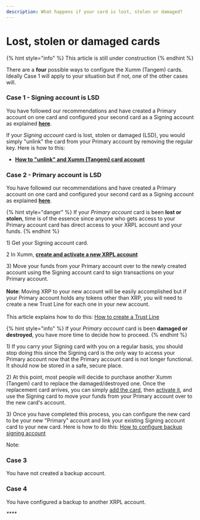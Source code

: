 ```yaml
---
description: What happens if your card is lost, stolen or damaged?
---
```


# Lost, stolen or damaged cards

{% hint style="info" %}
This article is still under construction
{% endhint %}

There are a **four** possible ways to configure the Xumm (Tangem) cards. Ideally Case 1 will apply to your situation but if not, one of the other cases will.&#x20;

### Case 1 - Signing account is LSD

You have followed our recommendations and have created a Primary account on one card and configured your second card as a Signing account as explained [**here**](how-to-configure-a-backup-signing-account.md).

If your _Signing account_ card is lost, stolen or damaged (LSD), you would simply "unlink" the card from your Primary account by removing the regular key. Here is how to this:

* ****[**How to "unlink" and Xumm (Tangem) card account**](how-to-remove-a-regular-key-from-a-card.md)****

### Case 2 - Primary account is LSD

You have followed our recommendations and have created a Primary account on one card and configured your second card as a Signing account as explained [**here**](how-to-configure-a-backup-signing-account.md).

{% hint style="danger" %}
If your _Primary account_ card is been **lost or stolen**, time is of the essence since anyone who gets access to your Primary account card has direct access to your XRPL account and your funds.&#x20;
{% endhint %}

1\) Get your Signing account card.

2 In Xumm, [**create and activate a new XRPL account**](../getting-started-with-xumm/your-first-xrp-ledger-account/how-to-create-an-xrpl-account.md)&#x20;

3\) Move your funds from your Primary account over to the newly created account using the Signing account card to sign transactions on your Primary account.\
\
**Note**: Moving XRP to your new account will be easily accomplished but if your Primary account holds any tokens other than XRP, you will need to create a new Trust Line for each one in your new account.\
\
This article explains how to do this: [How to create a Trust Line](../getting-started-with-xumm/how-to-create-a-trust-line.md)

{% hint style="info" %}
If your _Primary account_ card is been **damaged or destroyed**, you have more time to decide how to proceed.
{% endhint %}

1\) If you carry your Signing card with you on a regular basis, you should stop doing this since the Signing card is the only way to access your Primary account now that the Primary account card is not longer functional. It should now be stored in a safe, secure place.

2\) At this point, most people will decide to purchase another Xumm (Tangem) card to replace the damaged/destroyed one. Once the replacement card arrives, you can simply [add the card](../getting-started-with-xumm/importing-your-account/...a-xumm-tangem-card.md), then [activate it](../getting-started/how-to-activate-a-new-xrpl-account.md), and use the Signing card to move your funds from your Primary account over to the new card's account.&#x20;

3\) Once you have completed this process, you can configure the new card to be your new "Primary" account and link your existing Signing account card to your new card.  Here is how to do this: [How to configure backup signing account](how-to-configure-a-backup-signing-account.md)&#x20;

Note:&#x20;

### **Case 3**

You have not created a backup account.



### Case 4

You have configured a backup to another XRPL account.&#x20;

_****_
